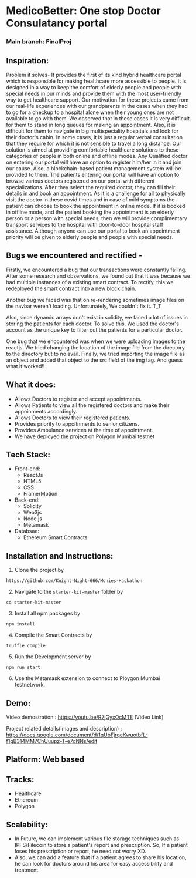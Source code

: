 # MedicoBetter: One stop Doctor Consulatancy portal
### Main branch: **FinalProj**
## Inspiration:


Problem it solves-
It provides the first of its kind hybrid healthcare portal which is responsible for making healthcare more accessible to people. It is designed in a way to keep the comfort of elderly people and people with special needs in our minds and provide them with the most user-friendly way to get healthcare support. Our motivation for these projects came from our real-life experiences with our grandparents in the cases when they had to go for a checkup to a hospital alone when their young ones are not available to go with them. We observed that in these cases it is very difficult for them to stand in long queues for making an appointment. Also, it is difficult for them to navigate in big multispeciality hospitals and look for their doctor's cabin. In some cases, it is just a regular verbal consultation that they require for which it is not sensible to travel a long distance. Our solution is aimed at providing comfortable healthcare solutions to these categories of people in both online and offline modes. Any Qualified doctor on entering our portal will have an option to register him/her in it and join our cause. Also, a blockchain-based patient management system will be provided to them. The patients entering our portal will have an option to browse various doctors registered on our portal with different specializations. After they select the required doctor, they can fill their details in and book an appointment. As it is a challenge for all to physically visit the doctor in these covid times and in case of mild symptoms the patient can choose to book the appointment in online mode. If it is booked in offline mode, and the patient booking the appointment is an elderly person or a person with special needs, then we will provide complimentary transport services to the hospital with door-to-door hospital staff assistance. Although anyone can use our portal to book an appointment priority will be given to elderly people and people with special needs.

## Bugs we encountered and rectified -
Firstly, we encountered a bug that our transactions were constantly failing. After some research and observations, we found out that
it was because we had multiple instances of a existing smart contract. To rectify, this we redeployed the smart contract into a new block chain.

Another bug we faced was that on re-rendering sometimes image files on the navbar weren't loading. Unfortunately,
We couldn't fix it. T_T

Also, since dynamic arrays don't exist in solidity, we faced a lot of issues in storing the patients for each doctor. To solve this, We used the doctor's account as the unique key to filter out the patients for a particular doctor.

One bug that we encountered was when we were uploading images to the reactjs. We tried changing the location of the image file from the directory to the directory but to no avail. Finally, we tried importing the image file as an object and added that object to the src field of the img tag. And guess what it worked!!


## What it does:
- Allows Doctors to register and accept appointments.
- Allows Patients to view all the registered doctors and make their appoinments accordingly.
- Allows Doctors to view their registered patients.
- Provides priority to appoitnments to senior citizens.
- Provides Ambulance services at the time of appointment.
- We have deployed the project on Polygon Mumbai testnet

## Tech Stack:
- Front-end:
  - ReactJs
  - HTML5
  - CSS
  - FramerMotion
- Back-end:
   - Solidity
   - Web3js
   - Node.js
   - Metamask
- Databsae:
   - Ethereum Smart Contracts

## Installation and Instructions:

1. Clone the project by
```
https://github.com/Knight-Night-666/Monies-Hackathon 
```
2. Navigate to the `starter-kit-master` folder by
```
cd starter-kit-master 
```
3. Install all npm packages by
```
npm install
```
4. Compile the Smart Contracts by
  ```
  truffle compile
  ```
5. Run the Development server by
  ```
  npm run start
  ```
6. Use the Metamask extension to connect to Ploygon Mumbai testnetwork.
## Demo:

Video demostration : https://youtu.be/R7jGyxOcMTE (Video Link)

Project related details(Images and description) : https://docs.google.com/document/d/1qUbFjrqeKwuotbfL-f1gB314MM7ChUuupz-T-e7dNNs/edit 

## Platform: Web based

## Tracks: 

- Healthcare
- Ethereum
- Polygon

## Scalability:
- In Future, we can implement various file storage techniques such as IPFS/Filecoin to store a patient's report and prescription. So, If a patient loses his prescription or report, he need not worry XD.
- Also, we can add a feature that if a patient agrees to share his location, he can look for doctors around his area for easy accessibility and treatment.
